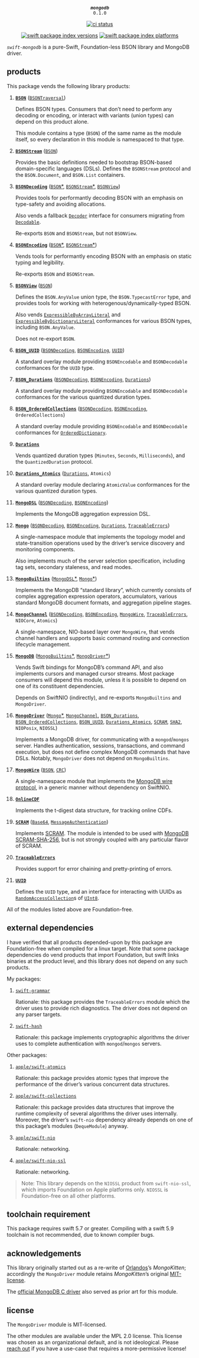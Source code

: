 <div align="center">
  
***`mongodb`***<br>`0.1.0`

[![ci status](https://github.com/kelvin13/swift-mongodb/actions/workflows/build.yml/badge.svg)](https://github.com/kelvin13/swift-mongodb/actions/workflows/build.yml)

[![swift package index versions](https://img.shields.io/endpoint?url=https%3A%2F%2Fswiftpackageindex.com%2Fapi%2Fpackages%2Fkelvin13%2Fswift-mongodb%2Fbadge%3Ftype%3Dswift-versions)](https://swiftpackageindex.com/kelvin13/swift-mongodb)
[![swift package index platforms](https://img.shields.io/endpoint?url=https%3A%2F%2Fswiftpackageindex.com%2Fapi%2Fpackages%2Fkelvin13%2Fswift-mongodb%2Fbadge%3Ftype%3Dplatforms)](https://swiftpackageindex.com/kelvin13/swift-mongodb)

</div>

*`swift-mongodb`* is a pure-Swift, Foundation-less BSON library and MongoDB driver.

## products

This package vends the following library products:

1.  [**`BSON`**](Sources/BSON) ([`BSONTraversal`](Sources/BSONTraversal))

    Defines BSON types. Consumers that don’t need to perform any decoding or encoding, or interact with variants (union types) can depend on this product alone.

    This module contains a type (`BSON`) of the same name as the module itself, so every declaration in this module is namespaced to that type.

1.  [**`BSONStream`**](Sources/BSONStream) ([`BSON`](Sources/BSON))

    Provides the basic definitions needed to bootstrap BSON-based domain-specific languages (DSLs). Defines the `BSONStream` protocol and the `BSON.Document`, and `BSON.List` containers.

1.  [**`BSONDecoding`**](Sources/BSONDecoding) ([`BSON`*](Sources/BSON), [`BSONStream`*](Sources/BSONStream), [`BSONView`](Sources/BSONView))

    Provides tools for performantly decoding BSON with an emphasis on type-safety and avoiding allocations.
    
    Also vends a fallback [`Decoder`](https://swiftinit.org/reference/swift/decoder) interface for consumers migrating from [`Decodable`](https://swiftinit.org/reference/swift/decodable).

    Re-exports `BSON` and `BSONStream`, but not `BSONView`.

1.  [**`BSONEncoding`**](Sources/BSONEncoding) ([`BSON`*](Sources/BSON), [`BSONStream`*](Sources/BSONStream))

    Vends tools for performantly encoding BSON with an emphasis on static typing and legibility.

    Re-exports `BSON` and `BSONStream`.

1.  [**`BSONView`**](Sources/BSONView) ([`BSON`](Sources/BSON))

    Defines the `BSON.AnyValue` union type, the `BSON.TypecastError` type, and provides tools for working with heterogenous/dynamically-typed BSON.

    Also vends [`ExpressibleByArrayLiteral`](https://swiftinit.org/reference/swift/expressiblebyarrayliteral) and [`ExpressibleByDictionaryLiteral`](https://swiftinit.org/reference/swift/expressiblebydictionaryliteral) conformances for various BSON types, including `BSON.AnyValue`.

    Does not re-export `BSON`.

1.  [**`BSON_UUID`**](Sources/BSON_UUID) ([`BSONDecoding`](Sources/BSONDecoding), [`BSONEncoding`](Sources/BSONEncoding), [`UUID`](Sources/UUID))

    A standard overlay module providing `BSONEncodable` and `BSONDecodable` conformances for the `UUID` type.

1.  [**`BSON_Durations`**](Sources/BSON_Durations) ([`BSONDecoding`](Sources/BSONDecoding), [`BSONEncoding`](Sources/BSONEncoding), [`Durations`](Sources/UUID))

    A standard overlay module providing `BSONEncodable` and `BSONDecodable` conformances for the various quantized duration types.

1.  [**`BSON_OrderedCollections`**](Sources/BSON_OrderedCollections) ([`BSONDecoding`](Sources/BSONDecoding), [`BSONEncoding`](Sources/BSONEncoding), `OrderedCollections`)

    A standard overlay module providing `BSONEncodable` and `BSONDecodable` conformances for [`OrderedDictionary`](https://swiftinit.org/reference/swift-collections/orderedcollections/ordereddictionary).

1.  [**`Durations`**](Sources/Durations)

    Vends quantized duration types (`Minutes`, `Seconds`, `Milliseconds`), and the `QuantizedDuration` protocol.

1.  [**`Durations_Atomics`**](Sources/Durations_Atomics) ([`Durations`](Sources/UUID), `Atomics`)

    A standard overlay module declaring `AtomicValue` conformances for the various quantized duration types.

1.  [**`MongoDSL`**](Sources/MongoDSL) ([`BSONDecoding`](Sources/BSONDecoding), [`BSONEncoding`](Sources/BSONEncoding))

    Implements the MongoDB aggregation expression DSL.

1.  [**`Mongo`**](Sources/Mongo) ([`BSONDecoding`](Sources/BSONDecoding), [`BSONEncoding`](Sources/BSONEncoding), [`Durations`](Sources/Durations), [`TraceableErrors`](Sources/TraceableErrors))

    A single-namespace module that implements the topology model and state-transition operations used by the driver’s service discovery and monitoring components.

    Also implements much of the server selection specification, including tag sets, secondary staleness, and read modes.

1.  [**`MongoBuiltins`**](Sources/MongoBuiltins) ([`MongoDSL`*](Sources/MongoDSL), [`Mongo`*](Sources/Mongo))

    Implements the MongoDB “standard library”, which currently consists of complex aggregation expression operators, accumulators, various standard MongoDB document formats, and aggregation pipeline stages.

1.  [**`MongoChannel`**](Sources/MongoChannel)
([`BSONDecoding`](Sources/BSONDecoding),
[`BSONEncoding`](Sources/BSONEncoding),
[`MongoWire`](Sources/MongoWire),
[`TraceableErrors`](Sources/TraceableErrors),
`NIOCore`,
`Atomics`)

    A single-namespace, NIO-based layer over `MongoWire`, that vends channel handlers and supports basic command routing and connection lifecycle management.

1.  [**`MongoDB`**](Sources/MongoDB) ([`MongoBuiltins`*](Sources/MongoBuiltins), [`MongoDriver`*](Sources/MongoDriver))

    Vends Swift bindings for MongoDB’s command API, and also implements cursors and managed cursor streams. Most package consumers will depend this module, unless it is possible to depend on one of its constituent dependencies.

    Depends on SwiftNIO (indirectly), and re-exports `MongoBuiltins` and `MongoDriver`.

1.  [**`MongoDriver`**](Sources/MongoDriver)
([`Mongo`*](Sources/Mongo),
[`MongoChannel`](Sources/MongoChannel),
[`BSON_Durations`](Sources/BSON_Durations),
[`BSON_OrderedCollections`](Sources/BSON_OrderedCollections),
[`BSON_UUID`](Sources/BSON_UUID),
[`Durations_Atomics`](Sources/Durations_Atomics),
[`SCRAM`](Sources/SCRAM),
[`SHA2`](https://github.com/kelvin13/swift-hash/tree/master/Sources/SHA2),
`NIOPosix`,
`NIOSSL`)

    Implements a MongoDB driver, for communicating with a `mongod`/`mongos` server. Handles authentication, sessions, transactions, and command execution, but does not define complex MongoDB commands that have DSLs. Notably, `MongoDriver` does not depend on `MongoBuiltins`.

1.  [**`MongoWire`**](Sources/MongoWire) ([`BSON`](Sources/BSON), [`CRC`](https://github.com/kelvin13/swift-hash/tree/master/Sources/CRC))

    A single-namespace module that implements the [MongoDB wire protocol](https://www.mongodb.com/docs/manual/reference/mongodb-wire-protocol/), in a generic manner without dependency on SwiftNIO.

1.  [**`OnlineCDF`**](Sources/OnlineCDF)

    Implements the t-digest data structure, for tracking online CDFs.

1.  [**`SCRAM`**](Sources/SCRAM) ([`Base64`](https://github.com/kelvin13/swift-hash/tree/master/Sources/Base64), [`MessageAuthentication`](https://github.com/kelvin13/swift-hash/tree/master/Sources/MessageAuthentication))

    Implements [SCRAM](https://www.rfc-editor.org/rfc/rfc5802#section-7). The module is intended to be used with [MongoDB SCRAM-SHA-256](https://github.com/mongodb/specifications/blob/master/source/auth/auth.rst#scram-sha-256), but is not strongly coupled with any particular flavor of SCRAM.

1.  [**`TraceableErrors`**](Sources/TraceableErrors)

    Provides support for error chaining and pretty-printing of errors.

1.  [**`UUID`**](Sources/UUID)

    Defines the `UUID` type, and an interface for interacting with UUIDs as [`RandomAccessCollection`](https://swiftinit.org/reference/swift/randomaccesscollection)s of [`UInt8`](https://swiftinit.org/reference/swift/uint8).

All of the modules listed above are Foundation-free.

## external dependencies

I have verified that all products depended-upon by this package are Foundation-free when compiled for a linux target. Note that some package dependencies do vend products that import Foundation, but swift links binaries at the product level, and this library does not depend on any such products.

My packages:

1.  [`swift-grammar`](https://github.com/kelvin13/swift-grammar)

    Rationale: this package provides the `TraceableErrors` module which the driver uses to provide rich diagnostics. The driver does not depend on any parser targets.

1.  [`swift-hash`](https://github.com/kelvin13/swift-hash)

    Rationale: this package implements cryptographic algorithms the driver uses to complete authentication with `mongod`/`mongos` servers.

Other packages:

1.  [`apple/swift-atomics`](https://github.com/apple/swift-atomics)

    Rationale: this package provides atomic types that improve the performance of the driver’s various concurrent data structures.

1.  [`apple/swift-collections`](https://github.com/apple/swift-collections)

    Rationale: this package provides data structures that improve the runtime complexity of several algorithms the driver uses internally. Moreover, the driver’s `swift-nio` dependency already depends on one of this package’s modules (`DequeModule`) anyway.

1.  [`apple/swift-nio`](https://github.com/apple/swift-nio)

    Rationale: networking.

1.  [`apple/swift-nio-ssl`](https://github.com/apple/swift-nio-ssl)

    Rationale: networking.

> Note: This library depends on the `NIOSSL` product from `swift-nio-ssl`, which imports Foundation on Apple platforms only. `NIOSSL` is Foundation-free on all other platforms.

## toolchain requirement

This package requires swift 5.7 or greater. Compiling with a swift 5.9 toolchain is not recommended, due to known compiler bugs.

## acknowledgements

This library originally started out as a re-write of [Orlandos](https://orlandos.nl/)’s *MongoKitten*; accordingly the `MongoDriver` module retains *MongoKitten*’s original [MIT-license](https://github.com/orlandos-nl/MongoKitten/blob/master/7.0/LICENSE.md).

The [official MongoDB C driver](https://github.com/mongodb/mongo-swift-driver) also served as prior art for this module. 

## license

The `MongoDriver` module is MIT-licensed.

The other modules are available under the MPL 2.0 license. This license was chosen as an organizational default, and is not ideological. Please [reach out](https://github.com/kelvin13/swift-mongodb/discussions) if you have a use-case that requires a more-permissive license!
